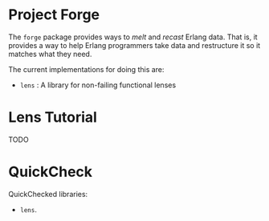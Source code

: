 # Project Forge

The `forge` package provides ways to *melt* and *recast* Erlang data. That is, it provides a way to help Erlang programmers take data and restructure it so it matches what they need.

The current implementations for doing this are:

* `lens` : A library for non-failing functional lenses

# Lens Tutorial

TODO

# QuickCheck

QuickChecked libraries:

* `lens`.

